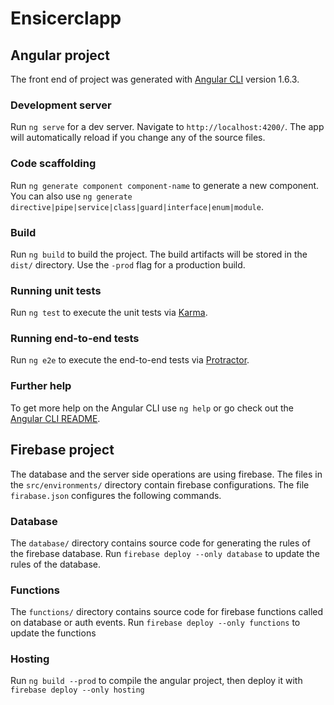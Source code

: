 # Ensicerclapp

## Angular project

The front end of project was generated with [Angular CLI](https://github.com/angular/angular-cli) version 1.6.3.

### Development server

Run `ng serve` for a dev server. Navigate to `http://localhost:4200/`. The app will automatically reload if you change any of the source files.

### Code scaffolding

Run `ng generate component component-name` to generate a new component. You can also use `ng generate directive|pipe|service|class|guard|interface|enum|module`.

### Build

Run `ng build` to build the project. The build artifacts will be stored in the `dist/` directory. Use the `-prod` flag for a production build.

### Running unit tests

Run `ng test` to execute the unit tests via [Karma](https://karma-runner.github.io).

### Running end-to-end tests

Run `ng e2e` to execute the end-to-end tests via [Protractor](http://www.protractortest.org/).

### Further help

To get more help on the Angular CLI use `ng help` or go check out the [Angular CLI README](https://github.com/angular/angular-cli/blob/master/README.md).

## Firebase project

The database and the server side operations are using firebase.
The files in the `src/environments/` directory contain firebase configurations.
The file `firabase.json` configures the following commands.

### Database

The `database/` directory contains source code for generating the rules of the firebase database.
Run `firebase deploy --only database` to update the rules of the database.

### Functions

The `functions/` directory contains source code for firebase functions called on database or auth events.
Run `firebase deploy --only functions` to update the functions

### Hosting

Run `ng build --prod` to compile the angular project, then deploy it with `firebase deploy --only hosting`
